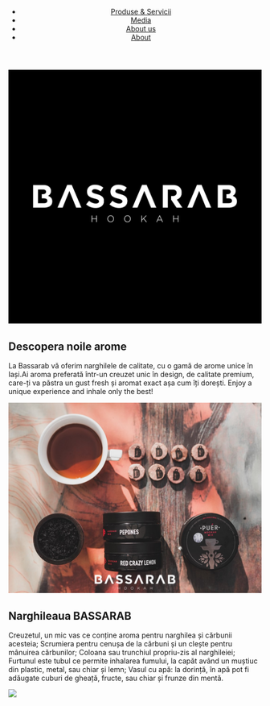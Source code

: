 <!DOCTYPE html>
<html>

<head>
 <title>"Bassarab Hookah"</title>
 <link rel="stylesheet" href="style.css">
</head>
  <body>
    <header>
      <nav>
        <ul>
          <li><a href="prod">Produse & Servicii</a></li>
          <li><a href="media">Media</a></li>
	  <li><a href="about">About us</a></li>
          <li><a href="footer">About</a></li>
        </ul>
      </nav>
    </header>
    <main>
      <div class="top">
	<img src="bsrbmain.jpg">
     	    </div>
      <div id="arom">
	      <h2>Descopera noile arome</h2>
	      <p>La Bassarab vă oferim narghilele de calitate, cu o gamă de arome unice în Iași.Ai aroma preferată într-un creuzet unic în design, de calitate premium, care-ți va păstra un gust fresh și aromat exact așa cum îți dorești. Enjoy a unique experience and inhale only the best!</p>
	      <img id="aroma1" src="arome1.jpg">
	    </div>
      <div id="narghil">
	      <h2>Narghileaua BASSARAB</h2>
	      <p>Creuzetul, un mic vas ce conține aroma pentru narghilea și cărbunii acesteia; Scrumiera pentru cenușa de la cărbuni și un clește
pentru mânuirea cărbunilor; Coloana sau trunchiul propriu-zis al narghileiei; Furtunul este tubul ce permite inhalarea fumului, la capăt având un muștiuc din plastic, metal, sau chiar și lemn; Vasul cu apă: la dorință, în apă pot fi adăugate cuburi de gheață, fructe, sau chiar și frunze din mentă.</p>
	      <img id="nargilea" src="narghil.jpg">
	    </div>
    </main>
  </body>
</html>
